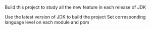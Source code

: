 Build this project to study all the new feature in each release of JDK

Use the latest version of JDK to build the project
Set corresponding language level on each module and pom